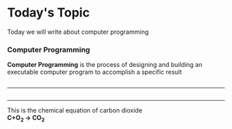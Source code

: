 <!DOCTYPE html>
<html lang="en">
<head>
    <meta charset="UTF-8">
    <meta http-equiv="X-UA-Compatible" content="IE=edge">
    <meta name="viewport" content="width=device-width, initial-scale=1.0">
    <title>Document</title>
</head>
<body>
  <!-- how to link image and use br and hr tags and how to write equations -->
    <h1>Today's Topic</h1>
    <p>Today we will write about computer programming</p>
    <h3>Computer Programming</h3>
    <p><b>Computer Programming</b> is the process of designing and building an executable computer program to accomplish a specific result</p>
    <img src="" ><br>
    <hr>
    <img src=""><br>
    <hr>
<div>
  <p>This is the chemical equation of carbon dioxide<br>
    <b>
      C+O<sub>2</sub> &rarr; CO<sub>2</sub>
    </b>
   </p>  
</div>
</body>
</html>
